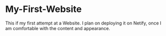 # My-First-Website
This if my first attempt at a Website.  I plan on deploying it on Netify,
once I am comfortable with the content and appearance.
